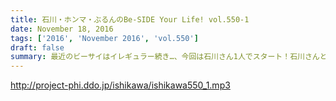 ```yaml
---
title: 石川・ホンマ・ぶるんのBe-SIDE Your Life! vol.550-1
date: November 18, 2016
tags: ['2016', 'November 2016', 'vol.550']
draft: false
summary: 最近のビーサイはイレギュラー続き…、今回は石川さん1人でスタート！石川さんと鶴瓶師匠の知られざる過去が明らかに！！SAITO
---
```


http://project-phi.ddo.jp/ishikawa/ishikawa550_1.mp3